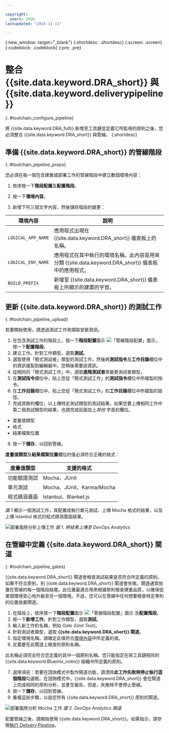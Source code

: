```yaml
---

copyright:
  years: 2016
lastupdated: "2016-11-11"

---
```


{:new_window: target="_blank"}
{:shortdesc: .shortdesc}
{:screen: .screen}
{:codeblock: .codeblock}
{:pre: .pre}

# 整合 {{site.data.keyword.DRA_short}} 與 {{site.data.keyword.deliverypipeline}}
{: #toolchain_configure_pipeline}

將 {{site.data.keyword.DRA_full}} 新增至工具鏈並定義它所監視的原則之後，您必須整合 {{site.data.keyword.DRA_short}} 與管線。
{:shortdesc}

<!--##Configuring the {{site.data.keyword.deliverypipeline}}

{: #toolchain_integration}
To use {{site.data.keyword.DRA_short}}, add it to any toolchain that uses the {{site.data.keyword.deliverypipeline}}.

1. In {{site.data.keyword.Bluemix_notm}}, on the **Toolchains** tab, open a toolchain.

2. On the toolchain's Overview page, click the add (+) button.

3. In the Tool Integrations section, select **{{site.data.keyword.DRA_short}}**.

4. Click **Create Integration**.

5. In your toolchain, click the {{site.data.keyword.deliverypipeline}} tile. You can configure {{site.data.keyword.DRA_short}} in any number of pipelines.-->

## 準備 {{site.data.keyword.DRA_short}} 的管線階段
{: #toolchain_pipeline_props}

您必須在每一個包含建置或部署工作的管線階段中建立數個環境內容：

1. 依序按一下**階段配置**及**配置階段**。

2. 按一下**環境內容**。

3. 新增下列三個文字內容，然後儲存階段的變更：

<table><thead>
<tr>
<th>環境內容</th>
<th>說明</th>
</tr>
</thead><tbody>
<tr>
<td><code>LOGICAL_APP_NAME</code></td>
<td>應用程式出現在 {{site.data.keyword.DRA_short}} 儀表板上的名稱。</td>
</tr>
<tr>
<td><code>LOGICAL_ENV_NAME</code></td>
<td>應用程式在其中執行的環境名稱。此內容是用來分類 {{site.data.keyword.DRA_short}} 儀表板中的應用程式。</td>
</tr>
<tr>
<td><code>BUILD_PREFIX</code></td>
<td>新增至 {{site.data.keyword.DRA_short}} 儀表板上所顯示的建置的字首。</td>
</tr>
</tbody></table>


## 更新 {{site.data.keyword.DRA_short}} 的測試工作
{: #toolchain_pipeline_upload}

若要開始使用，請透過測試工作來擷取安裝資訊。

1. 在包含測試工作的階段上，按一下**階段配置**圖示 ![「管線階段配置」圖示](images/pipeline-stage-configuration-icon.png)。按一下**配置階段**。
2. 建立工作。針對工作類型，選取**測試**。
3. 選取使用「簡式測試者」類型的測試工作，然後將**測試指令**及**工作目錄**欄位中的資訊複製到編輯器中。您稍後需要該資訊。
4. 從相同的「簡式測試工作」中，選取**進階測試者**來變更測試者類型。
5. 在**測試指令**欄位中，貼上您從「簡式測試工作」的**測試指令**欄位中所複製的指令。
6. 在**工作目錄**欄位中，貼上您從「簡式測試工作」的**工作目錄**欄位中所複製的路徑。
7. 完成其餘的欄位，以上傳特定測試類型的測試結果。如果您要上傳相同工作中第二個測試類型的結果，也請完成前面加上*其他* 字首的欄位。

 * 度量值類型
 * 格式
 * 結果檔案位置
8. 按一下**儲存**，以回到管線。

**度量值類型**及**結果檔案位置**欄位的值必須符合正確的格式：

<table><thead>
<tr>
<th>度量值類型</th>
<th>支援的格式</th>
</tr>
</thead><tbody>
<tr>
<td>功能驗證測試</td>
<td>Mocha、JUnit</td>
</tr>
<tr>
<td>單元測試</td>
<td>Mocha、JUnit、Karma/Mocha</td>
</tr>
<tr>
<td>程式碼涵蓋面</td>
<td>Istanbul、Blanket.js</td>
</tr>
</tbody></table>

*圖 1* 顯示一個測試工作，其配置成執行單元測試、上傳 Mocha 格式的結果，以及上傳 Istanbul 格式的程式碼涵蓋面結果。

![部署風險分析上傳工作](images/DRA_upload_job.png) *圖 1. 將結果上傳至 DevOps Analytics*

## 在管線中定義 {{site.data.keyword.DRA_short}} 閘道
{: #toolchain_pipeline_gates}

{{site.data.keyword.DRA_short}} 閘道會檢查測試結果是否符合所定義的原則。如果不符合原則，則 {{site.data.keyword.DRA_short}} 閘道會失敗。閘道通常放置在管線的每一個階段結尾。此位置最適合用來根據原則檢查建置品質，以確保從某個環境安心地升級至另一個環境。不過，您可以在管線中任何想要檢查特定準則的位置放置閘道。

1. 在階段上，依序按一下**階段配置**圖示 ![「管線階段配置」圖示](images/pipeline-stage-configuration-icon.png) 及**配置階段**。
2. 按一下**新增工作**。針對工作類型，選取**測試**。
3. 輸入新工作的名稱，例如 *Gate (Unit Test)*。
4. 針對測試者類型，選取 **{{site.data.keyword.DRA_short}} 閘道**。
5. 指定環境名稱。請確定此值符合[環境內容](#toolchain_pipeline_props)中所定義的值。
6. 定義要在此閘道上檢查的原則名稱。

 此名稱必須完全符合您定義的其中一個原則名稱。您只能指定在與工具鏈相同的 {{site.data.keyword.Bluemix_notm}} 組織中所定義的原則。

7. 選用項目：若要在諮詢模式中製作閘道功能，請清除**此工作失敗時停止執行這個階段**勾選框。在諮詢模式中，{{site.data.keyword.DRA_short}} 會在閘道上完成相同的原則分析，並產生報告，但是，失敗時不會停止管線。
8. 按一下**儲存**，以回到管線。
9. 重複這些步驟，以設定所有 {{site.data.keyword.DRA_short}} 原則的閘道。

![部署風險分析 Mocha 工作](images/DRA_gate_job.png) *圖 2. DevOps Analytics 閘道*

配置管線之後，請開始使用 {{site.data.keyword.DRA_short}}。如需指示，請參閱[執行 Delivery Pipeline](./pipeline_decision_reports.html#toolchain_reports)。
